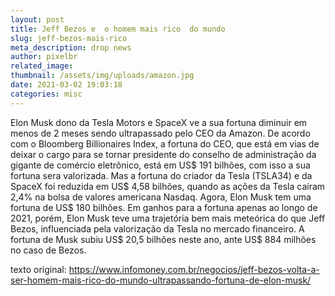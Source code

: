 ```yaml
---
layout: post
title: Jeff Bezos e  o homem mais rico  do mundo
slug: jeff-bezos-mais-rico
meta_description: drop news
author: pixelbr
related_image: 
thumbnail: /assets/img/uploads/amazon.jpg
date: 2021-03-02 19:03:18
categories: misc
---
```


Elon Musk dono da Tesla Motors e SpaceX  ve a sua fortuna diminuir em menos de 2 meses sendo ultrapassado pelo CEO da Amazon.
De acordo com o Bloomberg Billionaires Index, a fortuna do CEO, que está em vias de deixar o cargo para se tornar presidente do conselho de administração da gigante de comércio eletrônico, 
está em US$ 191 bilhões, com isso a sua fortuna sera valorizada. Mas a fortuna do criador da Tesla (TSLA34) e da SpaceX foi reduzida em US$ 4,58 bilhões, 
quando as ações da Tesla caíram 2,4% na bolsa de valores americana Nasdaq. Agora, Elon Musk tem uma fortuna de US$ 180 bilhões.
 Em ganhos para a fortuna apenas ao longo de 2021, porém, Elon Musk teve uma trajetória bem mais meteórica do que Jeff Bezos, 
influenciada pela valorização da Tesla no mercado financeiro. A fortuna de Musk subiu US$ 20,5 bilhões neste ano, ante US$ 884 milhões no caso de Bezos.


texto original: https://www.infomoney.com.br/negocios/jeff-bezos-volta-a-ser-homem-mais-rico-do-mundo-ultrapassando-fortuna-de-elon-musk/

